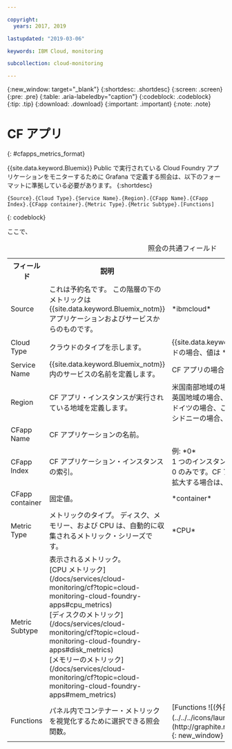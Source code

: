 ```yaml
---

copyright:
  years: 2017, 2019

lastupdated: "2019-03-06"

keywords: IBM Cloud, monitoring

subcollection: cloud-monitoring

---
```


{:new_window: target="_blank"}
{:shortdesc: .shortdesc}
{:screen: .screen}
{:pre: .pre}
{:table: .aria-labeledby="caption"}
{:codeblock: .codeblock}
{:tip: .tip}
{:download: .download}
{:important: .important}
{:note: .note}


# CF アプリ
{: #cfapps_metrics_format}

{{site.data.keyword.Bluemix}} Public で実行されている Cloud Foundry アプリケーションをモニターするために Grafana で定義する照会は、以下のフォーマットに準拠している必要があります。 
{:shortdesc}

```
{Source}.{Cloud Type}.{Service Name}.{Region}.{CFapp Name}.{CFapp Index}.{CFapp container}.{Metric Type}.{Metric Subtype}.[Functions]
```
{: codeblock}

ここで、

<table>
  <caption>照会の共通フィールド</caption>
  <tr>
    <th>フィールド</th>
	<th>説明</th>
	<th>値</th>
  </tr>
  <tr>
    <td>Source</td>
	<td>これは予約名です。 この階層の下のメトリックは {{site.data.keyword.Bluemix_notm}} アプリケーションおよびサービスからのものです。</td>
	<td>*ibmcloud*</td>
  </tr>
  <tr>
    <td>Cloud Type</td>
	<td>クラウドのタイプを示します。 </td>
	<td>{{site.data.keyword.Bluemix_notm}} パブリック・クラウドの場合、値は *public* です。</td>
  </tr>
  <tr>
    <td>Service Name</td>
	<td>{{site.data.keyword.Bluemix_notm}} 内のサービスの名前を定義します。</td>
	<td>CF アプリの場合、値は *cloud-foundry* です。</td>
  </tr>
  <tr>
    <td>Region</td>
	<td>CF アプリ・インスタンスが実行されている地域を定義します。</td>
	<td>米国南部地域の場合、この値は *us-south* <br>英国地域の場合、この値は *eu-gb*  <br>ドイツの場合、この値は *eu-de* <br>シドニーの場合、この値は*au-syd* </td>
  </tr>
  <tr>
    <td>CFapp Name</td>
	<td>CF アプリケーションの名前。</td>
	<td></td>
  </tr>
  <tr>
    <td>CFapp Index</td>
	  <td>CF アプリケーション・インスタンスの索引。</td>
	  <td>例: *0* </br>1 つのインスタンスを持つ CF アプリがある場合、索引は 0 のみです。CF アプリを、例えば 10 個のインスタンスに拡大する場合は、索引値は 0 から 9 までになります。</td>
  </tr>
  <tr>
    <td>CFapp container</td>
	  <td>固定値。</td>
	  <td>*container*</td>
  </tr>
  <tr>
    <td>Metric Type</td>
	  <td>メトリックのタイプ。 ディスク、メモリー、および CPU は、自動的に収集されるメトリック・シリーズです。</td>
	  <td>*CPU*</td>
  </tr>
  <tr>
    <td>Metric Subtype</td>
	  <td>表示されるメトリック。 </br>[CPU メトリック](/docs/services/cloud-monitoring/cf?topic=cloud-monitoring-cloud-foundry-apps#cpu_metrics) </br>[ディスクのメトリック](/docs/services/cloud-monitoring/cf?topic=cloud-monitoring-cloud-foundry-apps#disk_metrics) </br>[メモリーのメトリック](/docs/services/cloud-monitoring/cf?topic=cloud-monitoring-cloud-foundry-apps#mem_metrics)</td>
	  <td></td>
  </tr>
  <tr>
    <td>Functions</td>
    <td>パネル内でコンテナー・メトリックを視覚化するために選択できる照会関数。 </td>
    <td>[Functions ![(外部リンク・アイコン)](../../../icons/launch-glyph.svg "外部リンク・アイコン")](http://graphite.readthedocs.io/en/latest/functions.html){: new_window}</td>
   </tr>
</table>





